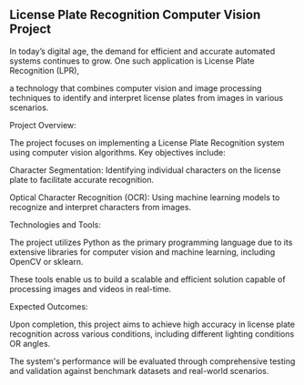 ## License Plate Recognition Computer Vision Project

In today’s digital age, the demand for efficient and accurate automated systems continues to grow. One such application is License Plate Recognition (LPR), 

a technology that combines computer vision and image processing techniques to identify and interpret license plates from images in various scenarios.

Project Overview:

The project focuses on implementing a License Plate Recognition system using computer vision algorithms. Key objectives include:

Character Segmentation: Identifying individual characters on the license plate to facilitate accurate recognition.

Optical Character Recognition (OCR): Using machine learning models to recognize and interpret characters from images.

Technologies and Tools:

The project utilizes Python as the primary programming language due to its extensive libraries for computer vision and machine learning, including OpenCV or sklearn. 

These tools enable us to build a scalable and efficient solution capable of processing images and videos in real-time.

Expected Outcomes:

Upon completion, this project aims to achieve high accuracy in license plate recognition across various conditions, including different lighting conditions OR angles. 

The system's performance will be evaluated through comprehensive testing and validation against benchmark datasets and real-world scenarios.
